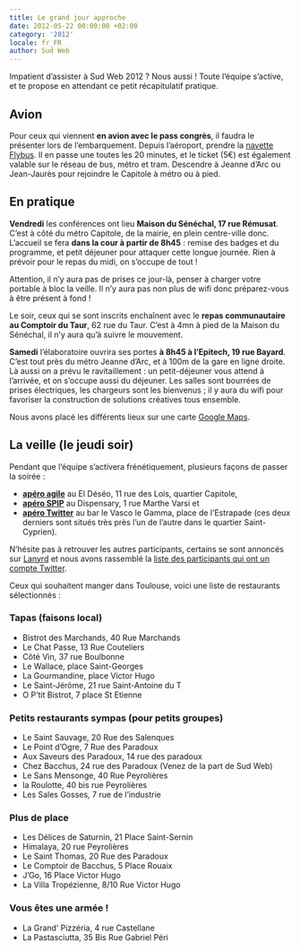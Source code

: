 ```yaml
---
title: Le grand jour approche
date: 2012-05-22 00:00:00 +02:00
category: '2012'
locale: fr_FR
author: Sud Web
---
```


Impatient d’assister à Sud Web 2012 ? Nous aussi ! Toute l’équipe s’active, et te propose en attendant ce petit récapitulatif pratique.

## Avion

Pour ceux qui viennent **en avion avec le pass congrès**, il faudra le présenter lors de l’embarquement.
Depuis l’aéroport, prendre la [navette Flybus][1]. Il en passe une toutes les 20 minutes, et le ticket (5€) est également valable sur le réseau de bus, métro et tram. Descendre à Jeanne d’Arc ou Jean-Jaurès pour rejoindre le Capitole à métro ou à pied.

## En pratique

**Vendredi** les conférences ont lieu **Maison du Sénéchal, 17 rue Rémusat**. C’est à côté du métro Capitole, de la mairie, en plein centre-ville donc. L’accueil se fera **dans la cour à partir de 8h45** : remise des badges et du programme, et petit déjeuner pour attaquer cette longue journée. Rien à prévoir pour le repas du midi, on s’occupe de tout !

Attention, il n’y aura pas de prises ce jour-là, penser à charger votre portable à bloc la veille. Il n’y aura pas non plus de wifi donc préparez-vous à être présent à fond !

Le soir, ceux qui se sont inscrits enchaînent avec le **repas communautaire au Comptoir du Taur**, 62 rue du Taur. C’est à 4mn à pied de la Maison du Sénéchal, il n’y aura qu’à suivre le mouvement.

**Samedi** l’élaboratoire ouvrira ses portes **à 8h45 à l’Epitech, 19 rue Bayard**. C’est tout près du métro Jeanne d’Arc, et à 100m de la gare en ligne droite. Là aussi on a prévu le ravitaillement : un petit-déjeuner vous attend à l&rsquo;arrivée, et on s’occupe aussi du déjeuner. Les salles sont bourrées de prises électriques, les chargeurs sont les bienvenus ; il y aura du wifi pour favoriser la construction de solutions créatives tous ensemble.

Nous avons placé les différents lieux sur une carte [Google Maps][2].

## La veille (le jeudi soir)

Pendant que l’équipe s’activera frénétiquement, plusieurs façons de passer la soirée :

* [**apéro agile**][3] au El Déséo, 11 rue des Lois, quartier Capitole,
* [**apéro SPIP**][4] au Dispensary, 1 rue Marthe Varsi et
* [**apéro Twitter**][5] au bar le Vasco le Gamma, place de l’Estrapade (ces deux derniers sont situés très près l’un de l’autre dans le quartier Saint-Cyprien).

N’hésite pas à retrouver les autres participants, certains se sont annoncés sur [Lanyrd][6] et nous avons rassemblé la [liste des participants qui ont un compte Twitter][7].

Ceux qui souhaitent manger dans Toulouse, voici une liste de restaurants sélectionnés :

### Tapas (faisons local)

* Bistrot des Marchands, 40 Rue Marchands
* Le Chat Passe‎, 13 Rue Couteliers
* Côté Vin, 37 rue Boulbonne
* Le Wallace, place Saint-Georges
* La Gourmandine, place Victor Hugo
* Le Saint-Jérôme, 21 rue Saint-Antoine du T
* O P’tit Bistrot‎, 7 place St Etienne

### Petits restaurants sympas (pour petits groupes)

* Le Saint Sauvage, 20 Rue des Salenques
* Le Point d’Ogre, 7 Rue des Paradoux
* Aux Saveurs des Paradoux, 14 rue des paradoux
* Chez Bacchus, 24 rue des Paradoux (Venez de la part de Sud Web)
* Le Sans Mensonge, 40 Rue Peyrolières
* la Roulotte, 40 bis rue Peyrolières
* Les Sales Gosses, 7 rue de l’industrie

### Plus de place

* Les Délices de Saturnin, 21 Place Saint-Sernin
* Himalaya, 20 rue Peyrolières
* Le Saint Thomas‎, 20 Rue des Paradoux
* Le Comptoir de Bacchus‎, 5 Place Rouaix
* J’Go‎, 16 Place Victor Hugo
* La Villa Tropézienne, 8/10 Rue Victor Hugo

### Vous êtes une armée !

* La Grand’ Pizzéria, 4 rue Castellane
* La Pastasciutta, 35 Bis Rue Gabriel Péri

 [1]: http://www.toulouse.aeroport.fr/fr/aeroport/acces-plans-parkings/acces/navette-centre-ville-aeroport
 [2]: http://g.co/maps/6gh58
 [3]: http://agiletoulouse.fr/apero-3
 [4]: http://www.spip-party.net/Apero-SPIP-le-24-mai-a-Toulouse
 [5]: https://twitter.com/twitapero
 [6]: http://lanyrd.com/2012/sudweb/
 [7]: https://twitter.com/SudWeb/participants-2012/members
